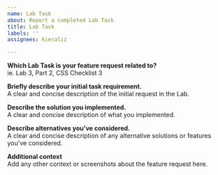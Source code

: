 ```yaml
---
name: Lab Task
about: Report a completed Lab Task
title: Lab Task
labels: ''
assignees: kieraliz

---
```


**Which Lab Task is your feature request related to?** <br>
ie. Lab 3, Part 2, CSS Checklist 3

**Briefly describe your initial task requirement.** <br>
A clear and concise description of the initial request in the Lab.

**Describe the solution you implemented.** <br>
A clear and concise description of what you implemented.

**Describe alternatives you've considered.** <br>
A clear and concise description of any alternative solutions or features you've considered.

**Additional context** <br>
Add any other context or screenshots about the feature request here.
